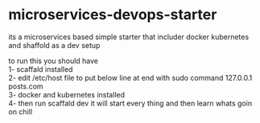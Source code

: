 # microservices-devops-starter
its a microservices based simple starter that includer docker kubernetes and shaffold as a dev setup
<br />

to run this you should have 
<br />
1- scaffald installed <br />
2- edit /etc/host file to put below line at end with sudo command 
  127.0.0.1 posts.com <br />
3- docker and kubernetes installed <br />
4- then run scaffald dev it will start every thing and then learn whats goin on chill<br />
